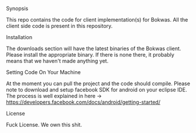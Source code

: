 Synopsis

This repo contains the code for client implementation(s) for Bokwas. All the client side code is present in this repository. 

Installation

The downloads section will have the latest binaries of the Bokwas client. Please install the appropriate binary. If there is none there, it probably means that we haven't made anything yet.

Setting Code On Your Machine

At the moment you can pull the project and the code should compile. Please note to download and setup facebook SDK for android on your eclipse IDE. The process is well explained in here -> https://developers.facebook.com/docs/android/getting-started/

License

Fuck License. We own this shit. 